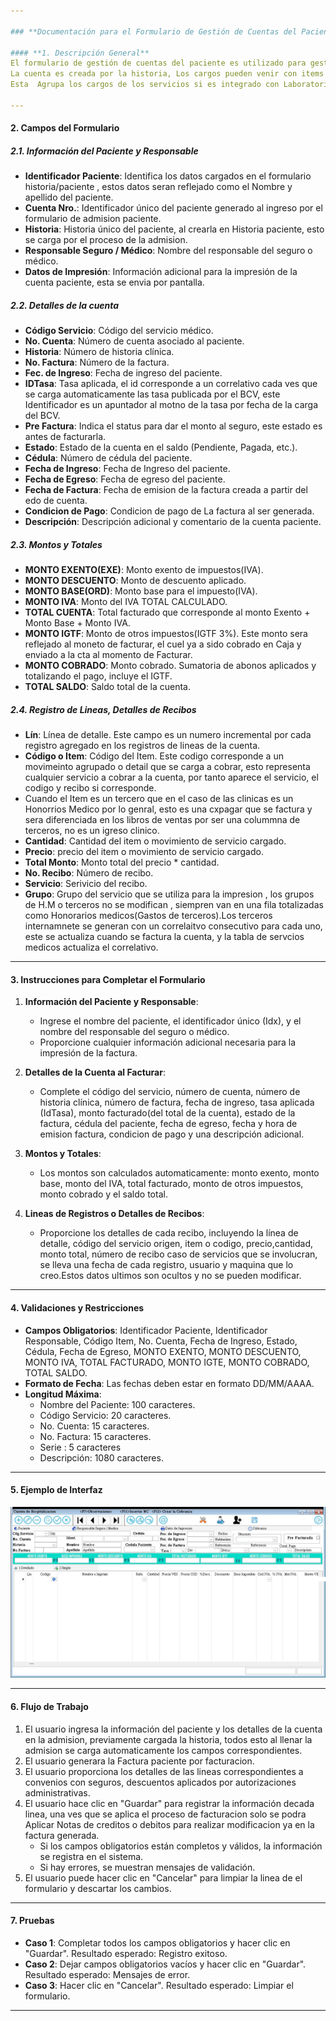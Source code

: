 ```yaml
---

### **Documentación para el Formulario de Gestión de Cuentas del Paciente**

#### **1. Descripción General**
El formulario de gestión de cuentas del paciente es utilizado para gestionar los gastos de servicios y honorarios médicos asociados a un paciente. 
La cuenta es creada por la historia, Los cargos pueden venir con items de Emergencia por pasar el paciente a hospitalizado,  
Esta  Agrupa los cargos de los servicios si es integrado con Laboratorio , Imagens, RX y Almacen. Tdoso los item apareceran referenciado por el numero de registro que lo origino, asi un cargo de rx tendra una numeracion que se envia a hospitalizacion y se agraga el codigo de grupo y su numero que lo genero, de tal manera que el numero de recibo indica su origen junto con su servicio. tdoso los datos de la "cabecera" de admision se cargan automaticamente al registar el ingreso, asi que la informacion de paicnete y detalle a continuacion ya viene lista para cargar sus items de lineas.

---
```


#### **2. Campos del Formulario**

##### **2.1. Información del Paciente y Responsable**
- **Identificador Paciente**: Identifica los datos cargados en el formulario historia/paciente , estos datos seran reflejado como el Nombre y apellido del paciente.
- **Cuenta Nro.**: Identificador único del paciente generado al ingreso por el formulario de admision paciente.
- **Historia**: Historia único del paciente, al crearla en Historia paciente, esto se carga por el proceso de la admision.
- **Responsable Seguro / Médico**: Nombre del responsable del seguro o médico.
- **Datos de Impresión**: Información adicional para la impresión de la cuenta paciente, esta se envia por pantalla.

##### **2.2. Detalles de la cuenta**
- **Código Servicio**: Código del servicio médico.
- **No. Cuenta**: Número de cuenta asociado al paciente.
- **Historia**: Número de historia clínica.
- **No. Factura**: Número de la factura.
- **Fec. de Ingreso**: Fecha de ingreso del paciente.
- **IDTasa**: Tasa aplicada, el id corresponde a un correlativo cada ves que se carga automaticamente las tasa publicada por el BCV, este Identificador es un apuntador al motno de la tasa por fecha de la carga del BCV.
- **Pre Factura**: Indica el status para dar el monto al seguro, este estado es antes de facturarla.
- **Estado**: Estado de la cuenta en el saldo (Pendiente, Pagada, etc.).
- **Cédula**: Número de cédula del paciente.
- **Fecha de Ingreso**: Fecha de Ingreso del paciente.
- **Fecha de Egreso**: Fecha de egreso del paciente.
- **Fecha de Factura**: Fecha de emision de la factura creada a partir del edo de cuenta.
- **Condicion de Pago**: Condicion de pago de La factura al ser generada.
- **Descripción**: Descripción adicional y comentario de la cuenta paciente.

##### **2.3. Montos y Totales**
- **MONTO EXENTO(EXE)**: Monto exento de impuestos(IVA).
- **MONTO DESCUENTO**: Monto de descuento aplicado.
- **MONTO BASE(ORD)**: Monto base para el impuesto(IVA).
- **MONTO IVA**: Monto del IVA TOTAL CALCULADO.
- **TOTAL CUENTA**: Total facturado que corresponde al monto Exento + Monto Base + Monto IVA.
- **MONTO IGTF**: Monto de otros impuestos(IGTF 3%). Este monto sera reflejado al moneto de facturar, el cuel ya a sido cobrado en Caja y enviado a la cta al momento de Facturar.
- **MONTO COBRADO**: Monto cobrado. Sumatoria de abonos aplicados y totalizando el pago, incluye el IGTF.
- **TOTAL SALDO**: Saldo total de la cuenta.

##### **2.4. Registro de Lineas, Detalles de Recibos**
- **Lín**: Línea de detalle. Este campo es un numero incremental por cada registro agregado en los registros de lineas  de la cuenta.
- **Código o Item**: Código del Item. Este codigo corresponde a un movimeinto agrupado o detail que se carga a cobrar, esto representa cualquier servicio a cobrar a la cuenta, por tanto aparece el servicio, el codigo y recibo si corresponde.
- Cuando el Item es un tercero que en el caso de las clinicas es un Honorrios Medico por lo genral, esto es una cxpagar que se factura y sera diferenciada en los libros de ventas por ser una colummna de terceros, no es un igreso clinico.
- **Cantidad**: Cantidad del item o movimiento de servicio cargado.
- **Precio**: precio del item o movimiento de servicio cargado.
- **Total Monto**: Monto total del precio * cantidad.
- **No. Recibo**: Número de recibo.
- **Servicio**: Serivicio del recibo.
- **Grupo**: Grupo del servicio que se utiliza para la impresion , los grupos de H.M o terceros no se modifican , siempren van en una fila totalizadas como Honorarios medicos(Gastos de terceros).Los terceros internamnete se generan con un correlaitvo consecutivo para    cada uno, este se actualiza cuando se factura la cuenta, y la tabla de servcios medicos actualiza el correlativo.

---

#### **3. Instrucciones para Completar el Formulario**

1. **Información del Paciente y Responsable**:
   - Ingrese el nombre del paciente, el identificador único (Idx), y el nombre del responsable del seguro o médico.
   - Proporcione cualquier información adicional necesaria para la impresión de la factura.

2. **Detalles de la Cuenta al Facturar**:
   - Complete el código del servicio, número de cuenta, número de historia clínica, número de factura, fecha de ingreso, tasa aplicada (IdTasa), monto facturado(del total de la cuenta), estado de la factura, cédula del paciente, fecha de egreso, fecha y hora de emision factura, condicion de pago y una descripción adicional.

3. **Montos y Totales**:
   - Los montos son calculados automaticamente: monto exento, monto base, monto del IVA, total facturado, monto de otros impuestos, monto cobrado y el saldo total.

4. **Lineas de Registros o Detalles de Recibos**:
   - Proporcione los detalles de cada recibo, incluyendo la línea de detalle,  código del servicio origen, item o codigo, precio,cantidad, monto total, número de recibo caso de servicios que se involucran, se lleva una fecha de cada registro, usuario y maquina que lo creo.Estos datos ultimos son ocultos y no se pueden modificar.

---

#### **4. Validaciones y Restricciones**

- **Campos Obligatorios**: Identificador Paciente, Identificador Responsable, Código Item, No. Cuenta,  Fecha de Ingreso, Estado, Cédula, Fecha de Egreso,  MONTO EXENTO, MONTO DESCUENTO, MONTO IVA, TOTAL FACTURADO, MONTO IGTE, MONTO COBRADO, TOTAL SALDO.
- **Formato de Fecha**: Las fechas deben estar en formato DD/MM/AAAA.
- **Longitud Máxima**:
  - Nombre del Paciente: 100 caracteres.
  - Código Servicio: 20 caracteres.
  - No. Cuenta: 15 caracteres.
  - No. Factura: 15 caracteres.
  - Serie : 5 caracteres
  - Descripción: 1080 caracteres.

---

#### **5. Ejemplo de Interfaz**

![Estado de cuenta del paciente](images/EDOCUENTAHOSP/CEdoCuentaHosp.JPG)

---

#### **6. Flujo de Trabajo**

1. El usuario ingresa la información del paciente y los detalles de la cuenta en la admision, previamente cargada la historia, todos esto al llenar la admision se carga automaticamente los campos correspondientes.
2. El usuario  generara la Factura paciente por facturacion.
3. El usuario proporciona los detalles de las lineas correspondientes a convenios con seguros, descuentos aplicados por autorizaciones administrativas.
4. El usuario hace clic en "Guardar" para registrar la información decada linea, una ves que se aplica el proceso de facturacion solo se podra Aplicar Notas de creditos o debitos para realizar modificacion ya en la factura generada.
   - Si los campos obligatorios están completos y válidos, la información se registra en el sistema.
   - Si hay errores, se muestran mensajes de validación.
5. El usuario puede hacer clic en "Cancelar" para limpiar la linea de el formulario y descartar los cambios.

---

#### **7. Pruebas**

- **Caso 1**: Completar todos los campos obligatorios y hacer clic en "Guardar<F1>". Resultado esperado: Registro exitoso.
- **Caso 2**: Dejar campos obligatorios vacíos y hacer clic en "Guardar<F1>". Resultado esperado: Mensajes de error.
- **Caso 3**: Hacer clic en "Cancelar". Resultado esperado: Limpiar el formulario.

---
